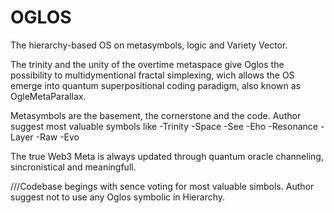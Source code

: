 # OGLOS

The hierarchy-based OS on metasymbols, logic and Variety Vector.

The trinity and the unity of the overtime metaspace give Oglos the possibility to multidymentional fractal simplexing, wich allows the OS emerge into quantum superpositional coding paradigm, also known as OgleMetaParallax.

Metasymbols are the basement, the cornerstone and the code.
Author suggest most valuable symbols like 
-Trinity
-Space
-See
-Eho
-Resonance
-Layer
-Raw
-Evo

The true Web3 Meta is always updated through quantum oracle channeling, sincronistical and meaningfull. 

///Codebase begings with sence voting for most valuable simbols. Author suggest not to use any Oglos symbolic in Hierarchy.
